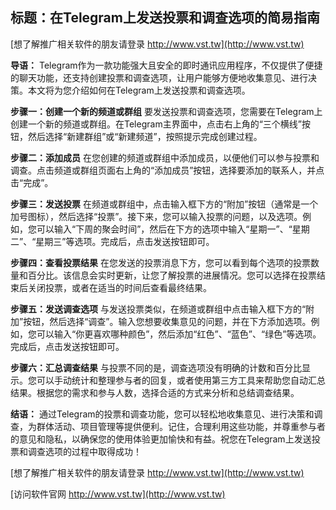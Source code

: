 ## **标题：在Telegram上发送投票和调查选项的简易指南**

[想了解推广相关软件的朋友请登录 http://www.vst.tw](http://www.vst.tw)

**导语：**
Telegram作为一款功能强大且安全的即时通讯应用程序，不仅提供了便捷的聊天功能，还支持创建投票和调查选项，让用户能够方便地收集意见、进行决策。本文将为您介绍如何在Telegram上发送投票和调查选项。

**步骤一：创建一个新的频道或群组**
要发送投票和调查选项，您需要在Telegram上创建一个新的频道或群组。在Telegram主界面中，点击右上角的“三个横线”按钮，然后选择“新建群组”或“新建频道”，按照提示完成创建过程。

**步骤二：添加成员**
在您创建的频道或群组中添加成员，以便他们可以参与投票和调查。点击频道或群组页面右上角的“添加成员”按钮，选择要添加的联系人，并点击“完成”。

**步骤三：发送投票**
在频道或群组中，点击输入框下方的“附加”按钮（通常是一个加号图标），然后选择“投票”。接下来，您可以输入投票的问题，以及选项。例如，您可以输入“下周的聚会时间”，然后在下方的选项中输入“星期一”、“星期二”、“星期三”等选项。完成后，点击发送按钮即可。

**步骤四：查看投票结果**
在您发送的投票消息下方，您可以看到每个选项的投票数量和百分比。该信息会实时更新，让您了解投票的进展情况。您可以选择在投票结束后关闭投票，或者在适当的时间后查看最终结果。

**步骤五：发送调查选项**
与发送投票类似，在频道或群组中点击输入框下方的“附加”按钮，然后选择“调查”。输入您想要收集意见的问题，并在下方添加选项。例如，您可以输入“你更喜欢哪种颜色”，然后添加“红色”、“蓝色”、“绿色”等选项。完成后，点击发送按钮即可。

**步骤六：汇总调查结果**
与投票不同的是，调查选项没有明确的计数和百分比显示。您可以手动统计和整理参与者的回复，或者使用第三方工具来帮助您自动汇总结果。根据您的需求和参与人数，选择合适的方式来分析和总结调查结果。

**结语：**
通过Telegram的投票和调查功能，您可以轻松地收集意见、进行决策和调查，为群体活动、项目管理等提供便利。记住，合理利用这些功能，并尊重参与者的意见和隐私，以确保您的使用体验更加愉快和有益。祝您在Telegram上发送投票和调查选项的过程中取得成功！

[想了解推广相关软件的朋友请登录 http://www.vst.tw](http://www.vst.tw)


[访问软件官网 http://www.vst.tw](http://www.vst.tw)
